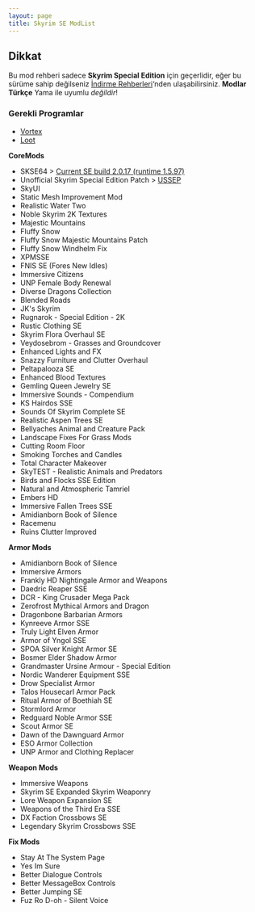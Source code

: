 ```yaml
---
layout: page
title: Skyrim SE ModList
---
```



## Dikkat

Bu mod rehberi sadece **Skyrim Special Edition** için geçerlidir, eğer bu sürüme sahip değilseniz [İndirme Rehberleri](#skyrim-indirme-rehberleri)‘nden ulaşabilirsiniz.
**Modlar Türkçe** Yama ile uyumlu *değildir*!

### Gerekli Programlar
- [Vortex](https://www.nexusmods.com/site/mods/1?tab=files&file_id=495)
- [Loot](https://loot.github.io/)

**CoreMods**

* SKSE64 > [Current SE build 2.0.17 (runtime 1.5.97)](https://skse.silverlock.org/beta/skse64_2_00_17.7z)
* Unofficial Skyrim Special Edition Patch > [USSEP](https://www.nexusmods.com/skyrimspecialedition/mods/266?tab=files)
* SkyUI
* Static Mesh Improvement Mod
* Realistic Water Two
* Noble Skyrim 2K Textures
* Majestic Mountains
* Fluffy Snow
* Fluffy Snow Majestic Mountains Patch
* Fluffy Snow Windhelm Fix
* XPMSSE
* FNIS SE (Fores New Idles)
* Immersive Citizens
* UNP Female Body Renewal
* Diverse Dragons Collection
* Blended Roads
* JK's Skyrim
* Rugnarok - Special Edition - 2K
* Rustic Clothing SE
* Skyrim Flora Overhaul SE
* Veydosebrom - Grasses and Groundcover
* Enhanced Lights and FX
* Snazzy Furniture and Clutter Overhaul
* Peltapalooza SE
* Enhanced Blood Textures
* Gemling Queen Jewelry SE
* Immersive Sounds - Compendium
* KS Hairdos SSE
* Sounds Of Skyrim Complete SE
* Realistic Aspen Trees SE
* Bellyaches Animal and Creature Pack
* Landscape Fixes For Grass Mods
* Cutting Room Floor
* Smoking Torches and Candles
* Total Character Makeover
* SkyTEST - Realistic Animals and Predators
* Birds and Flocks SSE Edition
* Natural and Atmospheric Tamriel
* Embers HD
* Immersive Fallen Trees SSE
* Amidianborn Book of Silence
* Racemenu
* Ruins Clutter Improved

**Armor Mods**

* Amidianborn Book of Silence
* Immersive Armors
* Frankly HD Nightingale Armor and Weapons
* Daedric Reaper SSE
* DCR - King Crusader Mega Pack
* Zerofrost Mythical Armors and Dragon
* Dragonbone Barbarian Armors
* Kynreeve Armor SSE
* Truly Light Elven Armor
* Armor of Yngol SSE
* SPOA Silver Knight Armor SE
* Bosmer Elder Shadow Armor
* Grandmaster Ursine Armour - Special Edition
* Nordic Wanderer Equipment SSE
* Drow Specialist Armor
* Talos Housecarl Armor Pack
* Ritual Armor of Boethiah SE
* Stormlord Armor
* Redguard Noble Armor SSE
* Scout Armor SE
* Dawn of the Dawnguard Armor
* ESO Armor Collection
* UNP Armor and Clothing Replacer

**Weapon Mods**

* Immersive Weapons
* Skyrim SE Expanded Skyrim Weaponry
* Lore Weapon Expansion SE
* Weapons of the Third Era SSE
* DX Faction Crossbows SE
* Legendary Skyrim Crossbows SSE

**Fix Mods**

* Stay At The System Page
* Yes Im Sure
* Better Dialogue Controls
* Better MessageBox Controls
* Better Jumping SE
* Fuz Ro D-oh - Silent Voice